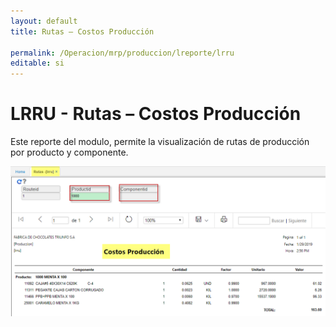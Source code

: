 ```yaml
---
layout: default
title: Rutas – Costos Producción  

permalink: /Operacion/mrp/produccion/lreporte/lrru
editable: si
---
```


# LRRU - Rutas – Costos Producción

Este reporte del modulo, permite la visualización de rutas de producción por producto y componente.  


![](lrru.png)




